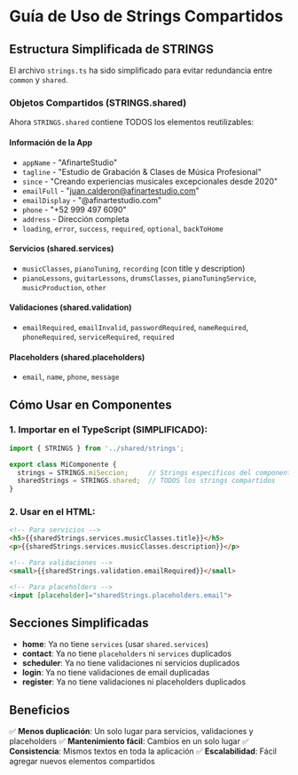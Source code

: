 # Guía de Uso de Strings Compartidos

## Estructura Simplificada de STRINGS

El archivo `strings.ts` ha sido simplificado para evitar redundancia entre `common` y `shared`.

### Objetos Compartidos (STRINGS.shared)

Ahora `STRINGS.shared` contiene TODOS los elementos reutilizables:

#### Información de la App
- `appName` - "AfinarteStudio"
- `tagline` - "Estudio de Grabación & Clases de Música Profesional"
- `since` - "Creando experiencias musicales excepcionales desde 2020"
- `emailFull` - "juan.calderon@afinartestudio.com"
- `emailDisplay` - "@afinartestudio.com"
- `phone` - "+52 999 497 6090"
- `address` - Dirección completa
- `loading`, `error`, `success`, `required`, `optional`, `backToHome`

#### Servicios (shared.services)
- `musicClasses`, `pianoTuning`, `recording` (con title y description)
- `pianoLessons`, `guitarLessons`, `drumsClasses`, `pianoTuningService`, `musicProduction`, `other`

#### Validaciones (shared.validation)
- `emailRequired`, `emailInvalid`, `passwordRequired`, `nameRequired`, `phoneRequired`, `serviceRequired`, `required`

#### Placeholders (shared.placeholders)
- `email`, `name`, `phone`, `message`

## Cómo Usar en Componentes

### 1. Importar en el TypeScript (SIMPLIFICADO):
```typescript
import { STRINGS } from '../shared/strings';

export class MiComponente {
  strings = STRINGS.miSeccion;     // Strings específicos del componente
  sharedStrings = STRINGS.shared;  // TODOS los strings compartidos
}
```

### 2. Usar en el HTML:
```html
<!-- Para servicios -->
<h5>{{sharedStrings.services.musicClasses.title}}</h5>
<p>{{sharedStrings.services.musicClasses.description}}</p>

<!-- Para validaciones -->
<small>{{sharedStrings.validation.emailRequired}}</small>

<!-- Para placeholders -->
<input [placeholder]="sharedStrings.placeholders.email">
```

## Secciones Simplificadas

- **home**: Ya no tiene `services` (usar `shared.services`)
- **contact**: Ya no tiene `placeholders` ni `services` duplicados
- **scheduler**: Ya no tiene validaciones ni servicios duplicados
- **login**: Ya no tiene validaciones de email duplicadas
- **register**: Ya no tiene validaciones ni placeholders duplicados

## Beneficios

✅ **Menos duplicación**: Un solo lugar para servicios, validaciones y placeholders
✅ **Mantenimiento fácil**: Cambios en un solo lugar
✅ **Consistencia**: Mismos textos en toda la aplicación
✅ **Escalabilidad**: Fácil agregar nuevos elementos compartidos
